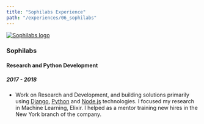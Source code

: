 ```yaml
---
title: "Sophilabs Experience"
path: "/experiences/06_sophilabs"
---
```


<a href="https://sophilabs.co/">
  <img alt="Sophilabs logo" src="/company-logos/sophilabs.webp">
</a>

### Sophilabs

#### Research and Python Development

##### 2017 - 2018

- Work on Research and Development, and building solutions primarily using [Django](https://www.djangoproject.com/), [Python](https://www.python.org/) and [Node.js](https://nodejs.org/en/) technologies. I focused my research in Machine Learning, Elixir. I helped as a mentor training new hires in the New York branch of the company.
